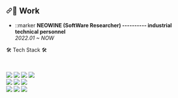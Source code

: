 <!--
**developerChans/developerChans** is a ✨ _special_ ✨ repository because its `README.md` (this file) appears on your GitHub profile.

Here are some ideas to get you started:

- 🔭 I’m currently working on ...
- 🌱 I’m currently learning ...
- 👯 I’m looking to collaborate on ...
- 🤔 I’m looking for help with ...
- 💬 Ask me about ...
- 📫 How to reach me: ...
- 😄 Pronouns: ...
- ⚡ Fun fact: ...
-->
<div dir="auto">
    <h2 dir="auto"><a id="user-content--work" class="anchor" aria-hidden="true" href="#-work"><svg class="octicon octicon-link" viewBox="0 0 16 16" version="1.1" width="16" height="16" aria-hidden="true"><path fill-rule="evenodd" d="M7.775 3.275a.75.75 0 001.06 1.06l1.25-1.25a2 2 0 112.83 2.83l-2.5 2.5a2 2 0 01-2.83 0 .75.75 0 00-1.06 1.06 3.5 3.5 0 004.95 0l2.5-2.5a3.5 3.5 0 00-4.95-4.95l-1.25 1.25zm-4.69 9.64a2 2 0 010-2.83l2.5-2.5a2 2 0 012.83 0 .75.75 0 001.06-1.06 3.5 3.5 0 00-4.95 0l-2.5 2.5a3.5 3.5 0 004.95 4.95l1.25-1.25a.75.75 0 00-1.06-1.06l-1.25 1.25a2 2 0 01-2.83 0z"></path></svg></a><g-emoji class="g-emoji" alias="briefcase" fallback-src="https://github.githubassets.com/images/icons/emoji/unicode/1f4bc.png">💼</g-emoji> Work</h2>
  <ul dir="auto">
    <li>
      ::marker
      <strong>NEOWINE (SoftWare Researcher) ---------- industrial technical personnel</strong>
      <br>
      <em>2022.01 ~ NOW</em>
    </li>
  </ul>
</div>

  


<div dir="auto">
  <p dir="auto"><g-emoji class="g-emoji" alias="hammer_and_wrench" fallback-src="https://github.githubassets.com/images/icons/emoji/unicode/1f6e0.png">🛠</g-emoji> Tech Stack <g-emoji class="g-emoji" alias="hammer_and_wrench" fallback-src="https://github.githubassets.com/images/icons/emoji/unicode/1f6e0.png">🛠</g-emoji><br></p>
  <br>
  <p dir="auto">
    <a target="_blank" rel="noopener noreferrer" href="https://camo.githubusercontent.com/c627263bfde5e853eef76b088f380460a4f2f2d909175eee6a77b42ca1a041c1/68747470733a2f2f696d672e736869656c64732e696f2f62616467652f432d4138423943433f7374796c653d666c61742d737175617265266c6f676f3d43266c6f676f436f6c6f723d7768697465"><img src="https://camo.githubusercontent.com/c627263bfde5e853eef76b088f380460a4f2f2d909175eee6a77b42ca1a041c1/68747470733a2f2f696d672e736869656c64732e696f2f62616467652f432d4138423943433f7374796c653d666c61742d737175617265266c6f676f3d43266c6f676f436f6c6f723d7768697465" data-canonical-src="https://img.shields.io/badge/C-A8B9CC?style=flat-square&amp;logo=C&amp;logoColor=white" style="max-width: 100%;"></a>
    <a target="_blank" rel="noopener noreferrer" href="https://camo.githubusercontent.com/89b52efeb1444c107d4e810705983737057a6dbaf44dd97977abb35ffa92dda9/68747470733a2f2f696d672e736869656c64732e696f2f62616467652f432b2b2d3030353939433f7374796c653d666c61742d737175617265266c6f676f3d43253242253242266c6f676f436f6c6f723d7768697465"><img src="https://camo.githubusercontent.com/89b52efeb1444c107d4e810705983737057a6dbaf44dd97977abb35ffa92dda9/68747470733a2f2f696d672e736869656c64732e696f2f62616467652f432b2b2d3030353939433f7374796c653d666c61742d737175617265266c6f676f3d43253242253242266c6f676f436f6c6f723d7768697465" data-canonical-src="https://img.shields.io/badge/C++-00599C?style=flat-square&amp;logo=C%2B%2B&amp;logoColor=white" style="max-width: 100%;"></a>
    <a target="_blank" rel="noopener noreferrer" href="https://camo.githubusercontent.com/b2430369f0f7a980641add7801269704b5b754caacac723891e5155e28ab2581/68747470733a2f2f696d672e736869656c64732e696f2f62616467652f507974686f6e2d3337373641423f7374796c653d666c61742d737175617265266c6f676f3d507974686f6e266c6f676f436f6c6f723d7768697465"><img src="https://camo.githubusercontent.com/b2430369f0f7a980641add7801269704b5b754caacac723891e5155e28ab2581/68747470733a2f2f696d672e736869656c64732e696f2f62616467652f507974686f6e2d3337373641423f7374796c653d666c61742d737175617265266c6f676f3d507974686f6e266c6f676f436f6c6f723d7768697465" data-canonical-src="https://img.shields.io/badge/Python-3776AB?style=flat-square&amp;logo=Python&amp;logoColor=white" style="max-width: 100%;"></a>
    <a target="_blank" rel="noopener noreferrer" href="https://camo.githubusercontent.com/372dfe5550512c1b2e7e3649ea92a5cbadeec44a51c3b2bf822fe2a7a22c13d7/68747470733a2f2f696d672e736869656c64732e696f2f62616467652f4a6176612d3030373339363f7374796c653d666c61742d737175617265266c6f676f3d4a617661266c6f676f436f6c6f723d7768697465"><img src="https://camo.githubusercontent.com/372dfe5550512c1b2e7e3649ea92a5cbadeec44a51c3b2bf822fe2a7a22c13d7/68747470733a2f2f696d672e736869656c64732e696f2f62616467652f4a6176612d3030373339363f7374796c653d666c61742d737175617265266c6f676f3d4a617661266c6f676f436f6c6f723d7768697465" data-canonical-src="https://img.shields.io/badge/Java-007396?style=flat-square&amp;logo=Java&amp;logoColor=white" style="max-width: 100%;"></a>
    <br>
    <a target="_blank" rel="noopener noreferrer" href="https://camo.githubusercontent.com/7b9543444702b18e422d9f74ec8ca300dec2bf122b8f6b811cfca082b7f0f412/68747470733a2f2f696d672e736869656c64732e696f2f62616467652f48544d4c2d4533344632363f7374796c653d666c61742d737175617265266c6f676f3d48544d4c35266c6f676f436f6c6f723d7768697465"><img src="https://camo.githubusercontent.com/7b9543444702b18e422d9f74ec8ca300dec2bf122b8f6b811cfca082b7f0f412/68747470733a2f2f696d672e736869656c64732e696f2f62616467652f48544d4c2d4533344632363f7374796c653d666c61742d737175617265266c6f676f3d48544d4c35266c6f676f436f6c6f723d7768697465" data-canonical-src="https://img.shields.io/badge/HTML-E34F26?style=flat-square&amp;logo=HTML5&amp;logoColor=white" style="max-width: 100%;"></a>
    <a target="_blank" rel="noopener noreferrer" href="https://camo.githubusercontent.com/1750f1958aa8304d7a5b322ce6ca101b81b118ae3f0293fc49287223c302d012/68747470733a2f2f696d672e736869656c64732e696f2f62616467652f4353532d3135373242363f7374796c653d666c61742d737175617265266c6f676f3d43535333266c6f676f436f6c6f723d7768697465"><img src="https://camo.githubusercontent.com/1750f1958aa8304d7a5b322ce6ca101b81b118ae3f0293fc49287223c302d012/68747470733a2f2f696d672e736869656c64732e696f2f62616467652f4353532d3135373242363f7374796c653d666c61742d737175617265266c6f676f3d43535333266c6f676f436f6c6f723d7768697465" data-canonical-src="https://img.shields.io/badge/CSS-1572B6?style=flat-square&amp;logo=CSS3&amp;logoColor=white" style="max-width: 100%;"></a>
    <a target="_blank" rel="noopener noreferrer" href="https://camo.githubusercontent.com/318695bb8bb3f74e026bb85d3b3a94aaf489017986ea5384d10a789617ec00ed/68747470733a2f2f696d672e736869656c64732e696f2f62616467652f4a6176615363726970742d4637444631453f7374796c653d666c61742d737175617265266c6f676f3d4a617661536372697074266c6f676f436f6c6f723d7768697465"><img src="https://camo.githubusercontent.com/318695bb8bb3f74e026bb85d3b3a94aaf489017986ea5384d10a789617ec00ed/68747470733a2f2f696d672e736869656c64732e696f2f62616467652f4a6176615363726970742d4637444631453f7374796c653d666c61742d737175617265266c6f676f3d4a617661536372697074266c6f676f436f6c6f723d7768697465" data-canonical-src="https://img.shields.io/badge/JavaScript-F7DF1E?style=flat-square&amp;logo=JavaScript&amp;logoColor=white" style="max-width: 100%;"></a>
    <br>
    <a href="https://nodejs.org/ko/" rel="nofollow"><img src="https://camo.githubusercontent.com/a3f3334e90b76678655dc24a64dfaf50c6c15bbbe75de87f321c792fa4c34795/68747470733a2f2f696d672e736869656c64732e696f2f62616467652f4e6f64652e6a732d3333393933333f7374796c653d666c61742d737175617265266c6f676f3d4e6f64652e6a73266c6f676f436f6c6f723d7768697465" data-canonical-src="https://img.shields.io/badge/Node.js-339933?style=flat-square&amp;logo=Node.js&amp;logoColor=white" style="max-width: 100%;"></a>
    <a href="https://www.mysql.com/" rel="nofollow"><img src="https://camo.githubusercontent.com/373d4fa9ba9245d811336f29bdca4617c00739b772ec8f2ef6ed0f9e7a42e81d/68747470733a2f2f696d672e736869656c64732e696f2f62616467652f4d7953514c2d3434373941313f7374796c653d666c61742d737175617265266c6f676f3d4d7953514c266c6f676f436f6c6f723d7768697465" data-canonical-src="https://img.shields.io/badge/MySQL-4479A1?style=flat-square&amp;logo=MySQL&amp;logoColor=white" style="max-width: 100%;"></a>
    <a href="https://aws.amazon.com/ko/" rel="nofollow"><img src="https://camo.githubusercontent.com/dc7471259d8b038b5b1e9ad8867a467f3328128c12aedc72c305952e1801464b/68747470733a2f2f696d672e736869656c64732e696f2f62616467652f416d617a6f6e204157532d3233324633453f7374796c653d666c61742d737175617265266c6f676f3d416d617a6f6e415753266c6f676f436f6c6f723d7768697465" data-canonical-src="https://img.shields.io/badge/Amazon AWS-232F3E?style=flat-square&amp;logo=AmazonAWS&amp;logoColor=white" style="max-width: 100%;"></a>
  </p>
</div>
